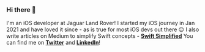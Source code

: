 ### Hi there 👋
I'm an iOS developer at Jaguar Land Rover! I started my iOS journey in Jan 2021 and have loved it since - as is true for most iOS devs out there 😉
I also write articles on Medium to simplify Swift concepts - [**Swift Simplified**](https://swiftsimplified.medium.com)
You can find me on [**Twitter**](https://twitter.com/harshv_arora) and [**LinkedIn**](https://www.linkedin.com/in/harshvardhanarora/)!

<!--
**harshvardhanarora/harshvardhanarora** is a ✨ _special_ ✨ repository because its `README.md` (this file) appears on your GitHub profile.

Here are some ideas to get you started:

- 🔭 I’m currently working on ...
- 🌱 I’m currently learning ...
- 👯 I’m looking to collaborate on ...
- 🤔 I’m looking for help with ...
- 💬 Ask me about ...
- 📫 How to reach me: ...
- 😄 Pronouns: ...
- ⚡ Fun fact: ...
-->
